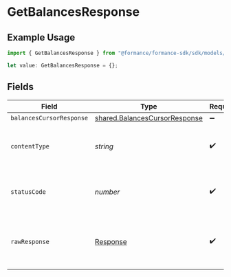 # GetBalancesResponse

## Example Usage

```typescript
import { GetBalancesResponse } from "@formance/formance-sdk/sdk/models/operations";

let value: GetBalancesResponse = {};
```

## Fields

| Field                                                                                 | Type                                                                                  | Required                                                                              | Description                                                                           |
| ------------------------------------------------------------------------------------- | ------------------------------------------------------------------------------------- | ------------------------------------------------------------------------------------- | ------------------------------------------------------------------------------------- |
| `balancesCursorResponse`                                                              | [shared.BalancesCursorResponse](../../../sdk/models/shared/balancescursorresponse.md) | :heavy_minus_sign:                                                                    | OK                                                                                    |
| `contentType`                                                                         | *string*                                                                              | :heavy_check_mark:                                                                    | HTTP response content type for this operation                                         |
| `statusCode`                                                                          | *number*                                                                              | :heavy_check_mark:                                                                    | HTTP response status code for this operation                                          |
| `rawResponse`                                                                         | [Response](https://developer.mozilla.org/en-US/docs/Web/API/Response)                 | :heavy_check_mark:                                                                    | Raw HTTP response; suitable for custom response parsing                               |